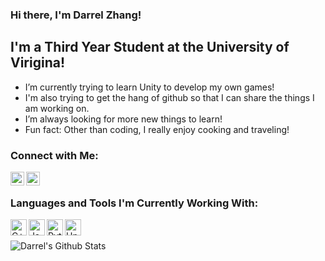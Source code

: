 ### Hi there, I'm Darrel Zhang!

## I'm a Third Year Student at the University of Virigina!
- I’m currently trying to learn Unity to develop my own games!
- I'm also trying to get the hang of github so that I can share the things I am working on. 
- I’m always looking for more new things to learn!
- Fun fact: Other than coding, I really enjoy cooking and traveling!

### Connect with Me:

[<img align="left" alt="codeSTACKr | LinkedIn" width="22px" src="https://cdn.jsdelivr.net/npm/simple-icons@v3/icons/linkedin.svg" />][linkedin]
[<img align="left" alt="codeSTACKr | Instagram" width="22px" src="https://cdn.jsdelivr.net/npm/simple-icons@v3/icons/facebook.svg" />][facebook]

<br />

### Languages and Tools I'm Currently Working With:
<!---C++ image -->
<img align="left" alt="C++" width="26px" src=https://sdtimes.com/wp-content/uploads/2018/03/cpppp.png />
<!---Java -->
<img align="left" alt="Java" width="26px" src=https://www.oracle.com/a/ocom/img/cb71-java-logo.png />
<!---Python -->
<img align="left" alt="Python" width="26px" src=https://upload.wikimedia.org/wikipedia/commons/thumb/c/c3/Python-logo-notext.svg/600px-Python-logo-notext.svg.png />
<!---Unity -->
<img align="left" alt="Unity" width="26px" src=https://images.techhive.com/images/article/2015/03/unity-logo-100571261-large.jpg />

<br />
<br />

<img align="left" alt="Darrel's Github Stats" src="https://github-readme-stats.dzhang1024.vercel.app/api?username=dzhang1024&show_icons=true&hide_border=true" />

[facebook]:https://www.facebook.com/dzhang.24
[linkedin]:https://www.linkedin.com/in/darrel-zhang/
